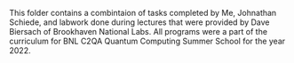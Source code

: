 This folder contains a combintaion of tasks completed by Me, Johnathan Schiede, and labwork done during lectures that were provided by Dave Biersach of Brookhaven
National Labs. All programs were a part of the curriculum for BNL C2QA Quantum Computing Summer School for the year 2022.
